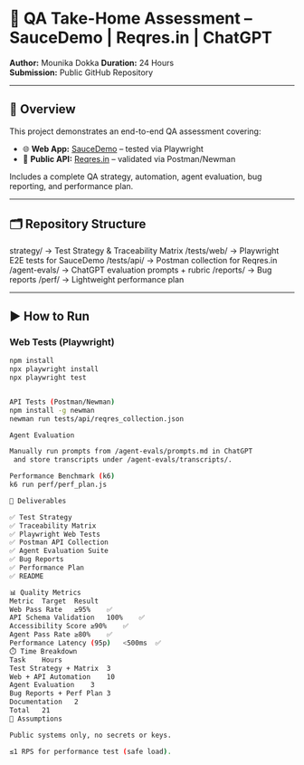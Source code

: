 # 🧪 QA Take-Home Assessment – SauceDemo | Reqres.in | ChatGPT

**Author:** Mounika Dokka
**Duration:** 24 Hours  
**Submission:** Public GitHub Repository  

---

## 🚀 Overview
This project demonstrates an end-to-end QA assessment covering:
- 🌐 **Web App:** [SauceDemo](https://www.saucedemo.com) – tested via Playwright  
- 🔌 **Public API:** [Reqres.in](https://reqres.in) – validated via Postman/Newman  
  

Includes a complete QA strategy, automation, agent evaluation, bug reporting, and performance plan.

---

## 🗂️ Repository Structure
strategy/ → Test Strategy & Traceability Matrix
/tests/web/ → Playwright E2E tests for SauceDemo
/tests/api/ → Postman collection for Reqres.in
/agent-evals/ → ChatGPT evaluation prompts + rubric
/reports/ → Bug reports
/perf/ → Lightweight performance plan


---

## ▶️ How to Run

### Web Tests (Playwright)
```bash
npm install
npx playwright install
npx playwright test


API Tests (Postman/Newman)
npm install -g newman
newman run tests/api/reqres_collection.json

Agent Evaluation

Manually run prompts from /agent-evals/prompts.md in ChatGPT
 and store transcripts under /agent-evals/transcripts/.

Performance Benchmark (k6)
k6 run perf/perf_plan.js

🧩 Deliverables

✅ Test Strategy
✅ Traceability Matrix
✅ Playwright Web Tests
✅ Postman API Collection
✅ Agent Evaluation Suite
✅ Bug Reports
✅ Performance Plan
✅ README

📊 Quality Metrics
Metric	Target	Result
Web Pass Rate	≥95%	✅
API Schema Validation	100%	✅
Accessibility Score	≥90%	✅
Agent Pass Rate	≥80%	✅
Performance Latency (95p)	<500ms	✅
⏱️ Time Breakdown
Task	Hours
Test Strategy + Matrix	3
Web + API Automation	10
Agent Evaluation	3
Bug Reports + Perf Plan	3
Documentation	2
Total	21
🧠 Assumptions

Public systems only, no secrets or keys.

≤1 RPS for performance test (safe load).
